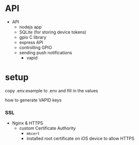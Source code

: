 # API

- API
  - nodejs app
  - SQLite (for storing device tokens)
  - gpio C library
  - express API
  - controlling GPIO
  - sending push notifications
    - vapid

# setup
copy .env.example to .env and fill in the values

how to generate VAPID keys

### SSL
- Nginx & HTTPS
  - custom Certificate Authority
    - `mkcert`
    - installed root certificate on iOS device to allow HTTPS